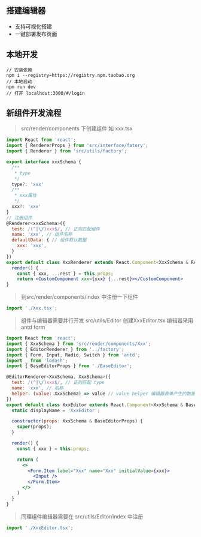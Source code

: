 ## 搭建编辑器

- 支持可视化搭建
- 一键部署发布页面

## 本地开发

```shell
// 安装依赖
npm i --registry=https://registry.npm.taobao.org
// 本地启动
npm run dev
// 打开 localhost:3000/#/login
```

## 新组件开发流程
> src/render/components 下创建组件 如 xxx.tsx

```jsx
import React from 'react';
import { RendererProps } from 'src/interface/fatory';
import { Renderer } from 'src/utils/factory';

export interface xxxSchema {
  /**
   * type 
   */
  type?: 'xxx'
  /**
   * xxx属性
   */
  xxx?: 'xxx'
}
// 注册组件
@Renderer<xxxSchema>({
  test: /(^|\/)xxx$/, // 正则匹配组件
  name: 'xxx', // 组件名称
  defaultData: { // 组件默认数据
    xxx: 'xxx',
  }
})
export default class XxxRenderer extends React.Component<XxxSchema & RendererProps, any> {
  render() {
    const { xxx, ...rest } = this.props;
    return <CustomComponent xxx={xxx} {...rest}></CustomComponent>
}
```
> 到src/render/components/index 中注册一下组件
```javascript
import './Xxx.tsx';
```

> 组件与编辑器需要并行开发 src/utils/Editor 创建XxxEditor.tsx 编辑器采用 antd form
```jsx
import React from 'react';
import { XxxSchema } from 'src/render/components/Xxx';
import { EditorRenderer } from '../factory';
import { Form, Input, Radio, Switch } from 'antd';
import _ from 'lodash';
import { BaseEditorProps } from './BaseEditor';

@EditorRenderer<XxxSchema, XxxSchema>({
  test: /(^|\/)xxx$/, // 正则匹配 type
  name: 'xxx', // 名称
  helper: (value: XxxSchema) => value // value helper 编辑器表单产生的数据通过 helper 转换 为 schema
})
export default class XxxEditor extends React.Component<XxxSchema & BaseEditorProps, any> {
  static displayName = 'XxxEditor';

  constructor(props: XxxSchema & BaseEditorProps) {
    super(props);
  }

  render() {
    const { xxx } = this.props;

    return (
      <>
        <Form.Item label="Xxx" name="Xxx" initialValue={xxx}>
          <Input />
        </Form.Item>
      </>
    )
  }
}
```
> 同理组件编辑器需要在 src/utils/Editor/index 中注册
```javascript
import './XxxEditor.tsx';
```